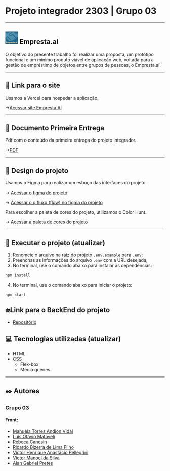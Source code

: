 # Projeto integrador 2303 | Grupo 03

---

## <img src="./public/assets/images/favicon.ico" width="40" /> Empresta.aí

O objetivo do presente trabalho foi realizar uma proposta, um protótipo
funcional e um mínimo produto viável de aplicação web, voltada para a gestão de empréstimo de objetos entre grupos de pessoas, o Empresta.aí.

---

## 🔗 Link para o site

Usamos a Vercel para hospedar a aplicação.

->[Acessar site Empresta.Aí](https://projeto-integrador-grupo03.vercel.app/)

---

## 📄 Documento Primeira Entrega

Pdf com o conteúdo da primeira entrega do projeto integrador.

->[PDF](./public/documents/PI_ADS_Primeira%20_entrega_grupo03.pdf)

---

## 🎨 Design do projeto

Usamos o Figma para realizar um esboço das interfaces do projeto.

-> [Acessar o figma do projeto](https://www.figma.com/file/faRTEZOXgpwiGXoo8F20Sf/Projeto-Integrador---Empresta.a%C3%AD?type=design&node-id=0-1&mode=design&t=G3K0Jml18Zq3x8F6-0)

-> [Acessar o o fluxo (flow) no figma do projeto](https://www.figma.com/proto/faRTEZOXgpwiGXoo8F20Sf/Projeto-Integrador---Empresta.a%C3%AD?node-id=27-135&starting-point-node-id=27%3A135)

Para escolher a paleta de cores do projeto, utilizamos o Color Hunt.

-> [Acessar a paleta de cores do projeto](https://colorhunt.co/palette/ffcc70fffadd8ecddd22668d)

---

## 📁 Executar o projeto (atualizar)

1.  Renomeie o arquivo na raiz do projeto `.env.example` para `.env`;
2.  Preenchas as informações do arquivo `.env` com a URL desejada;
3.  No terminal, use o comando abaixo para instalar as dependências:

```
npm install
```

4.  No terminal, use o comando abaixo para iniciar o projeto:

```
npm start
```

## 🔚Link para o BackEnd do projeto

- [Repositório](https://github.com/victormanoel-pti/empresta-ai-api/)

## 💻 Tecnologias utilizadas (atualizar)

- HTML
- CSS
  - Flex-box
  - Media queries

---

## ✒️ Autores

### Grupo 03

#### Front:

- [Manuela Torres Andion Vidal](https://github.com/mtavidal)
- [Luís Otávio Mataveli](https://github.com)
- [Rebeca Canesin](https://github.com)
- [Ricardo Bizerra de Lima Filho](https://github.com)
- [Victor Henrique Anastácio Pellegrini](https://github.com)
- [Victor Manoel da Silva](https://github.com)
- [Alan Gabriel Pretes](https://github.com)
